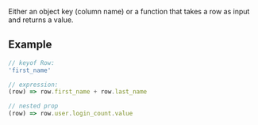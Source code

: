 

Either an object key (column name) or a function that takes a row as input and returns a value.

## Example

```ts
// keyof Row: 
'first_name'

// expression:
(row) => row.first_name + row.last_name

// nested prop
(row) => row.user.login_count.value
```